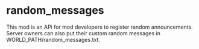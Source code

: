 # random_messages

This mod is an APi for mod developers to register random announcements. Server owners can also put their custom random messages in WORLD_PATH/random_messages.txt.